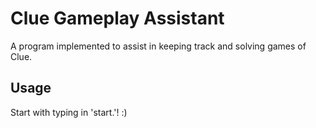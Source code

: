 Clue Gameplay Assistant
===========

A program implemented to assist in keeping track and solving games of Clue.

Usage
-----------------
Start with typing in 'start.'! :)
